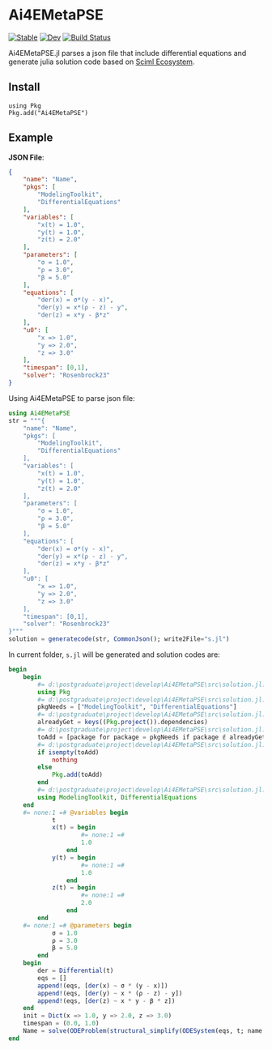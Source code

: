 # Ai4EMetaPSE

[![Stable](https://img.shields.io/badge/docs-stable-blue.svg)](https://ai4energy.github.io/Ai4EMetaPSE.jl/stable/)
[![Dev](https://img.shields.io/badge/docs-dev-blue.svg)](https://ai4energy.github.io/Ai4EMetaPSE.jl/dev/)
[![Build Status](https://github.com/ai4energy/Ai4EMetaPSE.jl/actions/workflows/CI.yml/badge.svg?branch=main)](https://github.com/ai4energy/Ai4EMetaPSE.jl/actions/workflows/CI.yml)

Ai4EMetaPSE.jl parses a json file that include differential equations and generate julia solution code based on [Sciml Ecosystem](https://sciml.ai/).

## Install

```
using Pkg
Pkg.add("Ai4EMetaPSE")
```

## Example

**JSON File**:

```json
{
    "name": "Name",
    "pkgs": [
        "ModelingToolkit",
        "DifferentialEquations"
    ],
    "variables": [
        "x(t) = 1.0",
        "y(t) = 1.0",
        "z(t) = 2.0"
    ],
    "parameters": [
        "σ = 1.0",
        "ρ = 3.0",
        "β = 5.0" 
    ],
    "equations": [
        "der(x) = σ*(y - x)",
        "der(y) = x*(ρ - z) - y",
        "der(z) = x*y - β*z"
    ],
    "u0": [
        "x => 1.0",
        "y => 2.0",
        "z => 3.0"
    ],
    "timespan": [0,1],
    "solver": "Rosenbrock23"
}
```

Using Ai4EMetaPSE to parse json file:

```julia
using Ai4EMetaPSE
str = """{
    "name": "Name",
    "pkgs": [
        "ModelingToolkit",
        "DifferentialEquations"
    ],
    "variables": [
        "x(t) = 1.0",
        "y(t) = 1.0",
        "z(t) = 2.0"
    ],
    "parameters": [
        "σ = 1.0",
        "ρ = 3.0",
        "β = 5.0" 
    ],
    "equations": [
        "der(x) = σ*(y - x)",
        "der(y) = x*(ρ - z) - y",
        "der(z) = x*y - β*z"
    ],
    "u0": [
        "x => 1.0",
        "y => 2.0",
        "z => 3.0"
    ],
    "timespan": [0,1],
    "solver": "Rosenbrock23"
}"""
solution = generatecode(str, CommonJson(); write2File="s.jl")
```

In current folder, `s.jl` will be generated and solution codes are:

```julia
begin
    begin
        #= d:\postgraduate\project\develop\Ai4EMetaPSE\src\solution.jl:48 =#
        using Pkg
        #= d:\postgraduate\project\develop\Ai4EMetaPSE\src\solution.jl:49 =#
        pkgNeeds = ["ModelingToolkit", "DifferentialEquations"]
        #= d:\postgraduate\project\develop\Ai4EMetaPSE\src\solution.jl:50 =#
        alreadyGet = keys((Pkg.project()).dependencies)
        #= d:\postgraduate\project\develop\Ai4EMetaPSE\src\solution.jl:51 =#
        toAdd = [package for package = pkgNeeds if package ∉ alreadyGet]
        #= d:\postgraduate\project\develop\Ai4EMetaPSE\src\solution.jl:52 =#
        if isempty(toAdd)
            nothing
        else
            Pkg.add(toAdd)
        end
        #= d:\postgraduate\project\develop\Ai4EMetaPSE\src\solution.jl:53 =#
        using ModelingToolkit, DifferentialEquations
    end
    #= none:1 =# @variables begin
            t
            x(t) = begin
                    #= none:1 =#
                    1.0
                end
            y(t) = begin
                    #= none:1 =#
                    1.0
                end
            z(t) = begin
                    #= none:1 =#
                    2.0
                end
        end
    #= none:1 =# @parameters begin
            σ = 1.0
            ρ = 3.0
            β = 5.0
        end
    begin
        der = Differential(t)
        eqs = []
        append!(eqs, [der(x) ~ σ * (y - x)])
        append!(eqs, [der(y) ~ x * (ρ - z) - y])
        append!(eqs, [der(z) ~ x * y - β * z])
    end
    init = Dict(x => 1.0, y => 2.0, z => 3.0)
    timespan = (0.0, 1.0)
    Name = solve(ODEProblem(structural_simplify(ODESystem(eqs, t; name = :Model)), init, timespan), Rosenbrock23())
end
```
